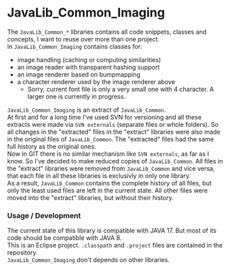 # JavaLib_Common_Imaging
The `JavaLib_Common_*` libraries contains all code snippets, classes and concepts, I want to reuse over more than one project.  
In `JavaLib_Common_Imaging` contains classes for:
* image handling (caching or computing similarities)
* an image reader with transparent hashing support
* an image renderer based on bumpmapping
* a character renderer used by the image renderer above
	* Sorry, current font file is only a very small one with 4 character. A larger one is currently in progress.

`JavaLib_Common_Imaging` is an extract of `JavaLib_Common`.  
At first and for a long time I've used SVN for versioning and all these extracts were made via `SVN externals` (separate files or whole folders).
So all changes in the "extracted" files in the "extract" libraries were also made in the original files of `JavaLib_Common`.
The "extracted" files had the same full history as the original ones.  
Now in GIT there is no similar mechanism like `SVN externals`, as far as I know.
So I've decided to make reduced copies of `JavaLib_Common`.
All files in the "extract" libraries were removed from `JavaLib_Common` and vice versa,
that each file in all these libraries is exclusivly in only one library.  
As a result, `JavaLib_Common` contains the complete history of all files, but only the least used files are left in the current state.
All other files were moved into the "extract" libraries, but without their history.

### Usage / Development
The current state of this library is compatible with JAVA 17. But most of its code should be compatible with JAVA 8.  
This is an Eclipse project. `.classpath` and `.project` files are contained in the repository.  
`JavaLib_Common_Imaging` don't depends on other libraries.
